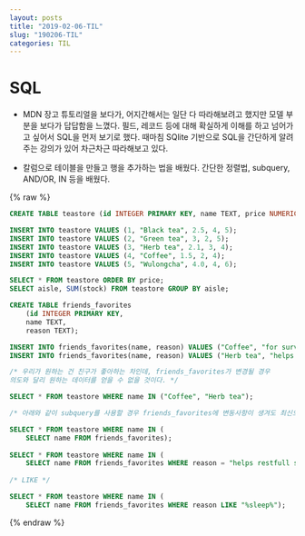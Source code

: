 ```yaml
---
layout: posts
title: "2019-02-06-TIL"
slug: "190206-TIL"
categories: TIL
---
```


# SQL
* MDN 장고 튜토리얼을 보다가, 어지간해서는 일단 다 따라해보려고 했지만 모델 부분을 보다가 답답함을 느꼈다. 필드, 레코드 등에 대해 확실하게 이해를 하고 넘어가고 싶어서 SQL을 먼저 보기로 했다. 때마침 SQlite 기반으로 SQL을 간단하게 알려주는 강의가 있어 차근차근 따라해보고 있다. 

* 칼럼으로 테이블을 만들고 행을 추가하는 법을 배웠다. 간단한 정렬법, subquery, AND/OR, IN 등을 배웠다. 

{% raw %}
```SQL
CREATE TABLE teastore (id INTEGER PRIMARY KEY, name TEXT, price NUMERIC, stock INTEGER, aisle INTEGER);

INSERT INTO teastore VALUES (1, "Black tea", 2.5, 4, 5);
INSERT INTO teastore VALUES (2, "Green tea", 3, 2, 5);
INSERT INTO teastore VALUES (3, "Herb tea", 2.1, 3, 4);
INSERT INTO teastore VALUES (4, "Coffee", 1.5, 2, 4);
INSERT INTO teastore VALUES (5, "Wulongcha", 4.0, 4, 6);

SELECT * FROM teastore ORDER BY price;
SELECT aisle, SUM(stock) FROM teastore GROUP BY aisle;

CREATE TABLE friends_favorites
    (id INTEGER PRIMARY KEY,
    name TEXT,
    reason TEXT);

INSERT INTO friends_favorites(name, reason) VALUES ("Coffee", "for survival in workspace");
INSERT INTO friends_favorites(name, reason) VALUES ("Herb tea", "helps restfull sleep");

/* 우리가 원하는 건 친구가 좋아하는 차인데, friends_favorites가 변경될 경우 
의도와 달리 원하는 데이터를 얻을 수 없을 것이다. */

SELECT * FROM teastore WHERE name IN ("Coffee", "Herb tea");

/* 아래와 같이 subquery를 사용할 경우 friends_favorites에 변동사항이 생겨도 최신으로 유지된다 */

SELECT * FROM teastore WHERE name IN (
    SELECT name FROM friends_favorites);
    
SELECT * FROM teastore WHERE name IN (
    SELECT name FROM friends_favorites WHERE reason = "helps restfull sleep");
    
/* LIKE */

SELECT * FROM teastore WHERE name IN (
    SELECT name FROM friends_favorites WHERE reason LIKE "%sleep%");
```
{% endraw %}

